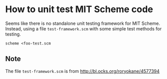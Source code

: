 How to unit test MIT Scheme code
=================================

Seems like there is no standalone unit testing framework for MIT Scheme. Instead, using a file `test-framework.scm` with some simple test methods for testing.

```
scheme <foo-test.scm
```

Note
-----

The file `test-framework.scm` is from <http://bl.ocks.org/roryokane/4577394>